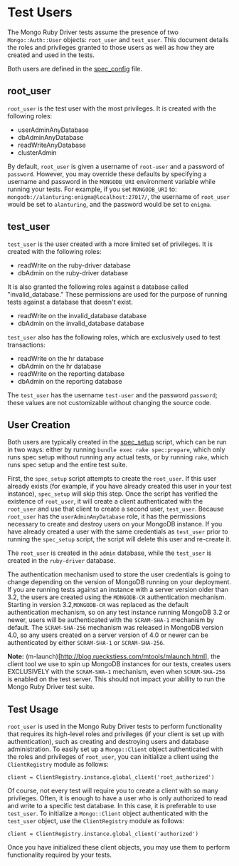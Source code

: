 # Test Users

The Mongo Ruby Driver tests assume the presence of two `Mongo::Auth::User` objects:
`root_user` and `test_user`. This document details the roles and privileges granted
to those users as well as how they are created and used in the tests.

Both users are defined in the [spec_config](support/spec_config.rb#L376) file.

## root_user
`root_user` is the test user with the most privileges. It is created with the following roles:
- userAdminAnyDatabase
- dbAdminAnyDatabase
- readWriteAnyDatabase
- clusterAdmin

By default, `root_user` is given a username of `root-user` and a password of `password`.
However, you may override these defaults by specifying a username and password in the
`MONGODB_URI` environment variable while running your tests. For example, if you set `MONGODB_URI` to: `mongodb://alanturing:enigma@localhost:27017/`, the username of `root_user` would be set to `alanturing`, and the password would be set to `enigma`.

## test_user
`test_user` is the user created with a more limited set of privileges. It is created with the following
roles:
- readWrite on the ruby-driver database
- dbAdmin on the ruby-driver database

It is also granted the following roles against a database called "invalid_database." These permissions are used for the purpose of running tests against a database that doesn't exist.
- readWrite on the invalid_database database
- dbAdmin on the invalid_database database

`test_user` also has the following roles, which are exclusively used to test transactions:
- readWrite on the hr database
- dbAdmin on the hr database
- readWrite on the reporting database
- dbAdmin on the reporting database

The `test_user` has the username `test-user` and the password `password`; these values are not customizable without changing the source code.

## User Creation

Both users are typically created in the [spec_setup](support/spec_setup.rb) script, which can be
run in two ways: either by running `bundle exec rake spec:prepare`, which only runs spec setup without
running any actual tests, or by running `rake`, which runs spec setup and the entire test suite.

First, the `spec_setup` script attempts to create the `root_user`. If this user already exists (for example,
if you have already created this user in your test instance), `spec_setup` will skip this step. Once
the script has verified the existence of `root_user`, it will create a client authenticated with the `root_user` and use that client to create a second user, `test_user`. Because `root_user` has the `userAdminAnyDatabase` role, it has the permissions necessary to create and destroy users on your MongoDB instance. If you have already created a user with the same credentials as `test_user` prior to running
the `spec_setup` script, the script will delete this user and re-create it.

The `root_user` is created in the `admin` database, while the `test_user` is created in the `ruby-driver`
database.

The authentication mechanism used to store the user credentials is going to change depending on the version of MongoDB running on your deployment. If you are running tests against an instance with a server version older than 3.2, the users are created using the `MONGODB-CR` authentication mechanism. Starting in version 3.2,`MONGODB-CR` was replaced as the default authentication mechanism, so on any test instance running MongoDB 3.2 or newer, users will be authenticated with the `SCRAM-SHA-1` mechanism by default. The `SCRAM-SHA-256` mechanism was released in MongoDB version 4.0, so any users created on a server version of 4.0 or newer can be authenticated by either `SCRAM-SHA-1` or `SCRAM-SHA-256`.

**Note:** (m-launch)[http://blog.rueckstiess.com/mtools/mlaunch.html], the client tool we use to spin up MongoDB instances for our tests, creates users EXCLUSIVELY with the `SCRAM-SHA-1` mechanism, even when `SCRAM-SHA-256` is enabled on the test server. This should not impact your ability to run the Mongo Ruby Driver test suite.

## Test Usage

`root_user` is used in the Mongo Ruby Driver tests to perform functionality that requires its high-level
roles and privileges (if your client is set up with authentication), such as creating and destroying users and database administration. To easily set up a `Mongo::Client` object authenticated with the roles and privileges of `root_user`, you can initialize a client using the `ClientRegistry` module as follows:

```
client = ClientRegistry.instance.global_client('root_authorized')
```

Of course, not every test will require you to create a client with so many privileges. Often, it is enough
to have a user who is only authorized to read and write to a specific test database. In this case, it is preferable to use `test_user`. To initialize a `Mongo::Client` object authenticated with the `test_user` object, use the `ClientRegistry` module as follows:

```
client = ClientRegistry.instance.global_client('authorized')
```

Once you have initialized these client objects, you may use them to perform functionality required by your tests.
